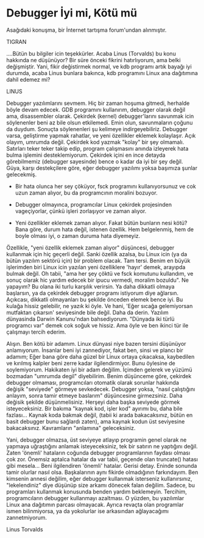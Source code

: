 # Debugger İyi mi, Kötü mü

Asağıdaki konuşma, bir İnternet tartışma forum'undan alınmıştır.

TIGRAN

....Bütün bu bilgiler icin teşekkürler. Acaba Linus (Torvalds) bu konu
hakkında ne düşünüyor? Bir süre önceki fikrini hatırlıyorum, ama belki
değişmiştir. Yani, fikir değistirmek normal, ve kdb programı artık
bayağı iyi durumda, acaba Linus bunlara bakınca, kdb programını Linux
ana dağıtımına dahil edemez mi?

LINUS

Debugger yazılımlarını sevmem. Hiç bir zaman hoşuma gitmedi, herhalde
böyle devam edecek. GDB programını kullanırım, debugger olarak değil
ama, disassembler olarak.  Çekirdek (kernel) debugger'larını savunmak
icin söylenenler beni az bile olsun etkilemedi. Emin olun,
savunmaların çoğunu da duydum. Sonuçta söylenenleri şu kelimeye
indirgeyebiliriz.  Debugger varsa, geliştirme yapmak rahatlar, ve yeni
özellikler eklemek kolaylaşır.  Açık olayım, umrumda değil. Çekirdek
kod yazmak "kolay" bir şey olmamalı. Satırları teker teker takip edip,
program çalışmasını anında izleyerek hata bulma işlemini
desteklemiyorum. Çekirdek içini en ince detayda görebilmemiz (debugger
sayesinde) bence o kadar da iyi bir şey değil.  Güya, karşı
destekçilere göre, eğer debugger yazılımı yoksa başımıza şunlar
gelecekmiş.

* Bir hata olunca her sey çöküyor, fsck programını kullanıyorsunuz ve
cok uzun zaman alıyor, bu da programcının moralini bozuyor.

* Debugger olmayınca, programcılar Linux çekirdek projesinden
vageçiyorlar, çünkü işleri zorlaşıyor ve zaman alıyor.

* Yeni özellikler eklemek zaman alıyor.  Fakat bütün bunların nesi
kötü?  Bana göre, durum hata değil, istenen özellik. Hem belgelenmiş,
hem de boyle olması iyi, o zaman duruma hata diyemeyiz.

Özellikle, "yeni özellik eklemek zaman alıyor" düşüncesi, debugger
kullanmak için hiç geçerli değil. Sanki özellik azalsa, bu Linux icin
(ya da bütün yazılım sektörü için) bir problem olacak. Tam
tersi. Benim en büyük işlerimden biri Linux icin yazılan yeni
özelliklere 'hayır' demek, arayıpda bulmak değil.  Oh tabii, "ama her
şey çöktü ve fsck komutunu kullandım, ve sonuç olarak hic yardım
edecek bir ipucu vermedi, moralim bozuldu". Ne yapayım? Bu olana iki
turlu karşılık verirsin. Ya daha dikkatli olmaya başlarsın, ya da
çekirdek debugger programı istiyorum diye ağlarsın.  Açıkcası,
dikkatli olmayanları bu şekilde önceden elemek bence iyi. Bu kulağa
hissiz gelebilir, ne yazık ki öyle. Ve hani, 'Eğer sıcağa gelemiyorsan
mutfaktan çıkarsın' seviyesinde bile değil. Daha da derin. Yazılım
dünyasinda Darwin Kanunu'ndan bahsediyorum.  "Dünyada iki türlü
programcı var" demek cok soğuk ve hissiz. Ama öyle ve ben ikinci tür
ile çalışmayı tercih ederim.

Alışın.  Ben kötü bir adamım. Linux dünyasi niye bazen tersini
düşünüyor anlamıyorum. İnsanlar beni iyi zannediyor, fakat ben, sinsi
ve plancı bir adamım; Eğer bana göre daha güzel bir Linux ortaya
çıkacaksa, kaybedilen ve kırılmış kalpler beni zerre kadar
ilgilendirmiyor.  Bunu öylesine de soylemiyorum. Hakikaten iyi bir
adam değilim. İçimden gelerek ve yüzümü bozmadan "umrumda degil"
diyebilirim.  Benim düşünceme göre, çekirdek debugger olmaması,
programcıları otomatik olarak sorunlar hakkında değişik "seviyede"
görmeye sevkedecek. Debugger yoksa, "nasıl çalıştığını anlayım, sonra
tamir etmeye baslarım" düşüncesine girmezsiniz. Daha değisik şekilde
düşünmelisiniz. Herşeyi daha başka seviyede görmek isteyeceksiniz.
Bir bakıma "kaynak kod, işler kod" ayırımı bu, daha bile
fazlası... Kaynak koda bakmak değil, (tabii ki arada bakacaksınız, bütün en basit
debugger bunu sağlardı zaten), ama kaynak kodun üst seviyesine
bakacaksınız. Kavramların "anlamına" geleceksiniz.

Yani, debugger olmazsa, üst seviyeye atlayıp programin genel olarak ne
yapmaya uğraştığını anlamak isteyeceksiniz, tek bir satırın ne
yaptığını değil.  Zaten 'önemli' hataların coğunda debugger
programlarının faydası olması çok zor. Önemsiz aptalca hatalar da var
tabii, geçende olan truncate() hatası gibi mesela... Beni ilgilendiren
'önemli' hatalar. Gerisi detay. Eninde sonunda tamir olurlar nasıl
olsa.  Başkalarının aynı fikirde olmadığının farkındayım. Ben kimsenin
annesi değilim, eğer debugger kullanmak isterseniz kullanırsınız,
"lekelendiniz" diye düşünüp size arkamı dönecek falan değilim. Sadece,
bu programları kullanmak konusunda benden yardım beklemeyin. Tercihim,
programcıların debugger kullanmayı azaltması. O yüzden, bu yazılımlar
Linux ana dağıtımın parcası olmayacak. Ayrıca revaçta olan programlar
ismen bilinmiyorsa, ya da yokolurlar ise arkasından ağlayacağımı
zannetmiyorum.

Linus Torvalds




